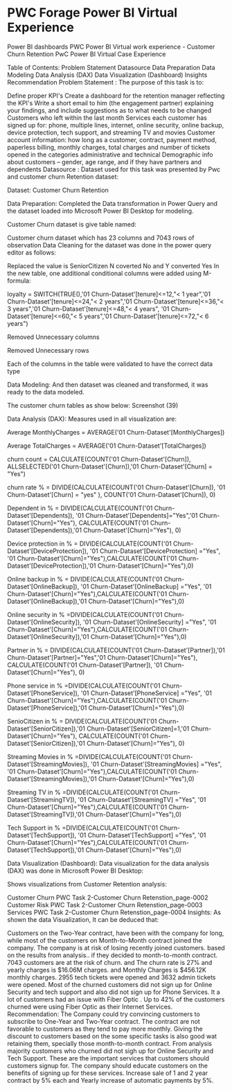 # PWC Forage Power BI Virtual Experience
 Power BI dashboards
PWC Power BI Virtual work experience - Customer Churn Retention
PwC Power BI Virtual Case Experience

Table of Contents:
Problem Statement
Datasource
Data Preparation
Data Modeling
Data Analysis (DAX)
Data Visualization (Dashboard)
Insights
Recommendation
Problem Statement :
The purpose of this task is to:

Define proper KPI's
Create a dashboard for the retention manager reflecting the KPI's
Write a short email to him (the engagement partner) explaining your findings, and include suggestions as to what needs to be changed
Customers who left within the last month
Services each customer has signed up for: phone, multiple lines, internet, online security, online backup, device protection, tech support, and streaming TV and movies
Customer account information: how long as a customer, contract, payment method, paperless billing, monthly charges, total charges and number of tickets opened in the categories administrative and technical
Demographic info about customers – gender, age range, and if they have partners and dependents
Datasource :
Dataset used for this task was presented by Pwc and customer churn Retention dataset:

Dataset: Customer Churn Retention

Data Preparation:
Completed the Data transformation in Power Query and the dataset loaded into Microsoft Power BI Desktop for modeling.

Customer Churn dataset is give table named:

Customer churn dataset which has 23 columns and 7043 rows of observation
Data Cleaning for the dataset was done in the power query editor as follows:

Replaced the value is SeniorCitizen N coverted No and Y converted Yes
In the new table, one additional conditional columns were added using M-formula:

loyalty = SWITCH(TRUE(),'01 Churn-Dataset'[tenure]<=12,"< 1 year",'01 Churn-Dataset'[tenure]<=24,"< 2 years",'01 Churn-Dataset'[tenure]<=36,"< 3 years",'01 Churn-Dataset'[tenure]<=48,"< 4 years", '01 Churn-Dataset'[tenure]<=60,"< 5 years",'01 Churn-Dataset'[tenure]<=72,"< 6 years")

Removed Unnecessary columns

Removed Unnecessary rows

Each of the columns in the table were validated to have the correct data type

Data Modeling:
And then dataset was cleaned and transformed, it was ready to the data modeled.

The customer churn tables as show below:
Screenshot (39)

Data Analysis (DAX):
Measures used in all visualization are:

Average MonthlyCharges = AVERAGE('01 Churn-Dataset'[MonthlyCharges])

Average TotalCharges = AVERAGE('01 Churn-Dataset'[TotalCharges])

churn count = CALCULATE(COUNT('01 Churn-Dataset'[Churn]), ALLSELECTED('01 Churn-Dataset'[Churn]),'01 Churn-Dataset'[Churn] = "Yes")

churn rate % = DIVIDE(CALCULATE(COUNT('01 Churn-Dataset'[Churn]), '01 Churn-Dataset'[Churn] = "yes" ), COUNT('01 Churn-Dataset'[Churn]), 0)

Dependent in % = DIVIDE(CALCULATE(COUNT('01 Churn-Dataset'[Dependents]), '01 Churn-Dataset'[Dependents]="Yes",'01 Churn-Dataset'[Churn]="Yes"), CALCULATE(COUNT('01 Churn-Dataset'[Dependents]),'01 Churn-Dataset'[Churn]="Yes"), 0)

Device protection in % = DIVIDE(CALCULATE(COUNT('01 Churn-Dataset'[DeviceProtection]), '01 Churn-Dataset'[DeviceProtection] ="Yes", '01 Churn-Dataset'[Churn]="Yes"),CALCULATE(COUNT('01 Churn-Dataset'[DeviceProtection]),'01 Churn-Dataset'[Churn]="Yes"),0)

Online backup in % = DIVIDE(CALCULATE(COUNT('01 Churn-Dataset'[OnlineBackup]), '01 Churn-Dataset'[OnlineBackup] ="Yes", '01 Churn-Dataset'[Churn]="Yes"),CALCULATE(COUNT('01 Churn-Dataset'[OnlineBackup]),'01 Churn-Dataset'[Churn]="Yes"),0)

Online security in % =DIVIDE(CALCULATE(COUNT('01 Churn-Dataset'[OnlineSecurity]), '01 Churn-Dataset'[OnlineSecurity] ="Yes", '01 Churn-Dataset'[Churn]="Yes"),CALCULATE(COUNT('01 Churn-Dataset'[OnlineSecurity]),'01 Churn-Dataset'[Churn]="Yes"),0)

Partner in % = DIVIDE(CALCULATE(COUNT('01 Churn-Dataset'[Partner]),'01 Churn-Dataset'[Partner]="Yes",'01 Churn-Dataset'[Churn]="Yes"), CALCULATE(COUNT('01 Churn-Dataset'[Partner]), '01 Churn-Dataset'[Churn]="Yes"), 0)

Phone service in % =DIVIDE(CALCULATE(COUNT('01 Churn-Dataset'[PhoneService]), '01 Churn-Dataset'[PhoneService] ="Yes", '01 Churn-Dataset'[Churn]="Yes"),CALCULATE(COUNT('01 Churn-Dataset'[PhoneService]),'01 Churn-Dataset'[Churn]="Yes"),0)

SenioCitizen in % = DIVIDE(CALCULATE(COUNT('01 Churn-Dataset'[SeniorCitizen]),'01 Churn-Dataset'[SeniorCitizen]=1,'01 Churn-Dataset'[Churn]="Yes"), CALCULATE(COUNT('01 Churn-Dataset'[SeniorCitizen]),'01 Churn-Dataset'[Churn]="Yes"), 0)

Streaming Movies in % =DIVIDE(CALCULATE(COUNT('01 Churn-Dataset'[StreamingMovies]), '01 Churn-Dataset'[StreamingMovies] ="Yes", '01 Churn-Dataset'[Churn]="Yes"),CALCULATE(COUNT('01 Churn-Dataset'[StreamingMovies]),'01 Churn-Dataset'[Churn]="Yes"),0)

Streaming TV in % =DIVIDE(CALCULATE(COUNT('01 Churn-Dataset'[StreamingTV]), '01 Churn-Dataset'[StreamingTV] ="Yes", '01 Churn-Dataset'[Churn]="Yes"),CALCULATE(COUNT('01 Churn-Dataset'[StreamingTV]),'01 Churn-Dataset'[Churn]="Yes"),0)

Tech Support in % =DIVIDE(CALCULATE(COUNT('01 Churn-Dataset'[TechSupport]), '01 Churn-Dataset'[TechSupport] ="Yes", '01 Churn-Dataset'[Churn]="Yes"),CALCULATE(COUNT('01 Churn-Dataset'[TechSupport]),'01 Churn-Dataset'[Churn]="Yes"),0)

Data Visualization (Dashboard):
Data visualization for the data analysis (DAX) was done in Microsoft Power BI Desktop:

Shows visualizations from Customer Retention analysis:

Customer Churn
PWC Task 2-Customer Churn Retenstion_page-0002
Customer Risk
PWC Task 2-Customer Churn Retenstion_page-0003
Services
PWC Task 2-Customer Churn Retenstion_page-0004
Insights:
As shown the data Visualization, It can be deduced that:

Customers on the Two-Year contract, have been with the company for long, while most of the customers on Month-to-Month contract joined the company.
The company is at risk of losing recently joined customers. based on the results from analysis.. if they decided to month-to-month contract.
7043 customers are at the risk of churn. and The churn rate is 27% and yearly charges is $16.06M charges. and Monthly Charges is $456.12K monthly charges.
2955 tech tickets were opened and 3632 admin tickets were opened.
Most of the churned customers did not sign up for Online Security and tech support and also did not sign up for Phone Services.
It a lot of customers had an issue with Fiber Optic . Up to 42% of the customers churned were using Fiber Optic as their Internet Services.
Recommendation:
The Company could try convincing customers to subscribe to One-Year and Two-Year contract. The contract are not favorable to customers as they tend to pay more monthly.
Giving the discount to customers based on the some specific tasks is also good wat retaining them, specially those month-to-month contract.
From analysis majority customers who churned did not sigh up for Online Security and Tech Support. These are the important services that customers should customers signup for. The company should educate customers on the benefits of signing up for these services.
Increase sale of 1 and 2 year contract by 5% each and Yearly increase of automatic payments by 5%.
